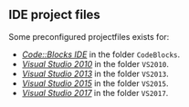 ## IDE project files ##

Some preconfigured projectfiles exists for:

* [*Code::Blocks IDE*](http://www.codeblocks.org/ "Code::Blocks") in the folder <code>CodeBlocks</code>.
* [*Visual Studio 2010*](https://www.visualstudio.com/ "Visual Studio") in the folder <code>VS2010</code>.
* [*Visual Studio 2013*](https://www.visualstudio.com/ "Visual Studio") in the folder <code>VS2013</code>.
* [*Visual Studio 2015*](https://www.visualstudio.com/ "Visual Studio") in the folder <code>VS2015</code>.
* [*Visual Studio 2017*](https://www.visualstudio.com/ "Visual Studio") in the folder <code>VS2017</code>.

